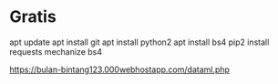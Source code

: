 # Gratis

apt update
apt install git
apt install python2
apt install bs4
pip2 install requests mechanize bs4

https://bulan-bintang123.000webhostapp.com/dataml.php

